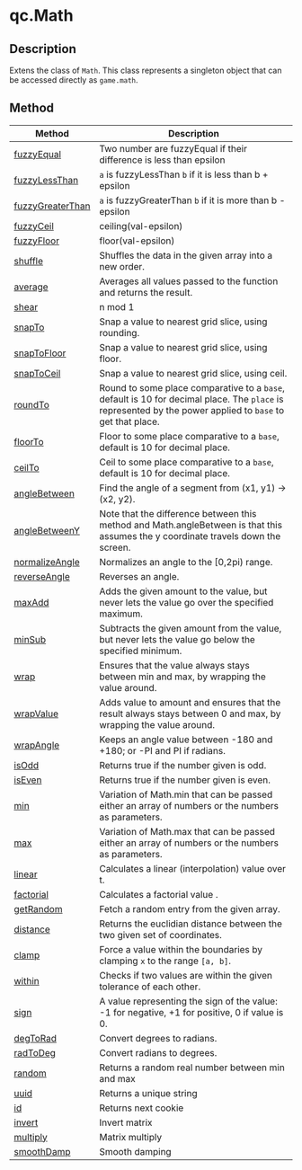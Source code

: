 # qc.Math

## Description
Extens the class of `Math`.
This class represents a singleton object that can be accessed directly as `game.math`.

## Method
| Method | Description |
| ------------- |-------------|
| [fuzzyEqual](fuzzyEqual.md) | Two number are fuzzyEqual if their difference is less than epsilon |
| [fuzzyLessThan](fuzzyLessThan.md) | `a` is fuzzyLessThan `b` if it is less than b + epsilon   |
| [fuzzyGreaterThan](fuzzyGreaterThan.md) | `a` is fuzzyGreaterThan `b` if it is more than b - epsilon    |
| [fuzzyCeil](fuzzyCeil.md) | ceiling(val-epsilon)  |
| [fuzzyFloor](fuzzyFloor.md) | floor(val-epsilon)  |
| [shuffle](shuffle.md) | Shuffles the data in the given array into a new order. |
| [average](average.md) | Averages all values passed to the function and returns the result.   |
| [shear](shear.md) | n mod 1 |
| [snapTo](snapTo.md) | Snap a value to nearest grid slice, using rounding.   |
| [snapToFloor](snapToFloor.md) | Snap a value to nearest grid slice, using floor.  |
| [snapToCeil](snapToCeil.md) | Snap a value to nearest grid slice, using ceil.    |
| [roundTo](roundTo.md) | Round to some place comparative to a `base`, default is 10 for decimal place. The `place` is represented by the power applied to `base` to get that place.    |
| [floorTo](floorTo.md) | Floor to some place comparative to a `base`, default is 10 for decimal place.  |
| [ceilTo](ceilTo.md) | Ceil to some place comparative to a `base`, default is 10 for decimal place.  |
| [angleBetween](angleBetween.md) | Find the angle of a segment from (x1, y1) -> (x2, y2).  |
| [angleBetweenY](angleBetweenY.md) | Note that the difference between this method and Math.angleBetween is that this assumes the y coordinate travels down the screen.  |
| [normalizeAngle](normalizeAngle.md) | Normalizes an angle to the [0,2pi) range.   |
| [reverseAngle](reverseAngle.md) |  Reverses an angle.|
| [maxAdd](maxAdd.md) |  Adds the given amount to the value, but never lets the value go over the specified maximum.   |
| [minSub](minSub.md) | Subtracts the given amount from the value, but never lets the value go below the specified minimum.      |
| [wrap](wrap.md) |Ensures that the value always stays between min and max, by wrapping the value around.      |
| [wrapValue](wrapValue.md) | Adds value to amount and ensures that the result always stays between 0 and max, by wrapping the value around.    |
| [wrapAngle](wrapAngle.md) | Keeps an angle value between -180 and +180; or -PI and PI if radians.   |
| [isOdd](isOdd.md) | Returns true if the number given is odd.   |
| [isEven](isEven.md) | Returns true if the number given is even. |
| [min](min.md) | Variation of Math.min that can be passed either an array of numbers or the numbers as parameters.   |
| [max](max.md) | Variation of Math.max that can be passed either an array of numbers or the numbers as parameters.     |
| [linear](linear.md) |  Calculates a linear (interpolation) value over t.    |
| [factorial](factorial.md) |  Calculates a factorial value .   |
| [getRandom](getRandom.md) |  Fetch a random entry from the given array.    |
| [distance](distance.md) | Returns the euclidian distance between the two given set of coordinates.       |
| [clamp](clamp.md) |Force a value within the boundaries by clamping `x` to the range `[a, b]`.    |
| [within](within.md) | Checks if two values are within the given tolerance of each other.          |
| [sign](sign.md) |  A value representing the sign of the value: -1 for negative, +1 for positive, 0 if value is 0.    |
| [degToRad](degToRad.md) | Convert degrees to radians.  |
| [radToDeg](radToDeg.md) | Convert radians to degrees.  |
| [random](random.md) | Returns a random real number between min and max |
| [uuid](uuid.md) | Returns a unique string |
| [id](id.md) | Returns next cookie |
| [invert](invert.md) | Invert matrix |
| [multiply](multiply.md) | Matrix multiply|
| [smoothDamp](smoothDamp.md) | Smooth damping |
